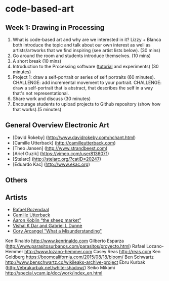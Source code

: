 # code-based-art

## Week 1: Drawing in Processing

1. What is code-based art and why are we interested in it? Lizzy + Blanca both introduce the topic and talk about our own interest as well as artists/artworks that we find inspiring (see artist lists below). (30 mins)
2. Go around the room and students introduce themselves. (10 mins)
3. A short break (10 mins)
4. Introduction to the Processing software ([tutorial](https://www.raspberrypi.org/learning/introduction-to-processing/worksheet/) and experiments) (30 minutes)
5. Project 1: draw a self-portrait or series of self portraits (60 minutes).
 CHALLENGE: add incremental movement to your portrait.
 CHALLENGE: draw a self-portrait that is abstract, that describes the self in a way that's not representational.   
 6. Share work and discuss (30 minutes) 
 7. Encourage students to upload projects to Github repository (show how that works).(5 minutes)


 ## General Overview Electronic Art
* [David Rokeby] (http://www.davidrokeby.com/nchant.html)
* [Camille Utterback] (http://camilleutterback.com)
* [Theo Jansen] (http://www.strandbeest.com)
* [Ariel Guzik] (https://vimeo.com/user8136071)
* [Stelarc] (http://stelarc.org/?catID=20247)
* [Eduardo Kac] (http://www.ekac.org)

 ## Others
 ## Artists
* [Rafaël Rozendaal](http://www.newrafael.com/websites/)
* [Camille Utterback](http://camilleutterback.com/)
* [Aaron Koblin “the sheep market”](http://www.aaronkoblin.com/work/thesheepmarket/)
* [Vishal K Dar and Gabriel L Dunne](https://vimeo.com/38492062)
* [Cory Arcangel "What a Misunderstanding"](http://www.what-a-misunderstanding.com/)

Ken Rinaldo http://www.kenrinaldo.com
Gilberto Esparza (http://www.parasitosurbanos.com/parasitos/proyecto.html)
Rafael Lozano-Hemmer http://www.lozano-hemmer.com
Casey Reas http://reas.com
Ken Goldberg https://boomcalifornia.com/2015/08/18/bloom/
Ben Schwartz http://www.benschwartz.co/wikileaks-archive-project
Ebru Kurbak (http://ebrukurbak.net/white-shadow/)
Seiko Mikami http://special.ycam.jp/doc/work/index_en.html


